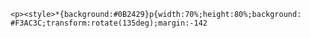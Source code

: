     <p><style>*{background:#0B2429}p{width:70%;height:80%;background: #F3AC3C;transform:rotate(135deg);margin:-142
